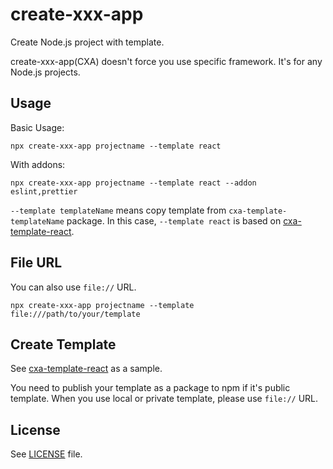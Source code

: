 # create-xxx-app

Create Node.js project with template. 

create-xxx-app(CXA) doesn't force you use specific framework.
It's for any Node.js projects.

## Usage

Basic Usage:

```
npx create-xxx-app projectname --template react
```

With addons:

```
npx create-xxx-app projectname --template react --addon eslint,prettier
```

`--template templateName` means copy template from `cxa-template-templateName` package.
In this case, `--template react` is based on [cxa-template-react](https://github.com/kotofurumiya/cxa-template-react).

## File URL

You can also use `file://` URL.

```
npx create-xxx-app projectname --template file:///path/to/your/template
```

## Create Template

See [cxa-template-react](https://github.com/kotofurumiya/cxa-template-react) as a sample.

You need to publish your template as a package to npm if it's public template.
When you use local or private template, please use `file://` URL.

## License

See [LICENSE](./LICENSE) file.